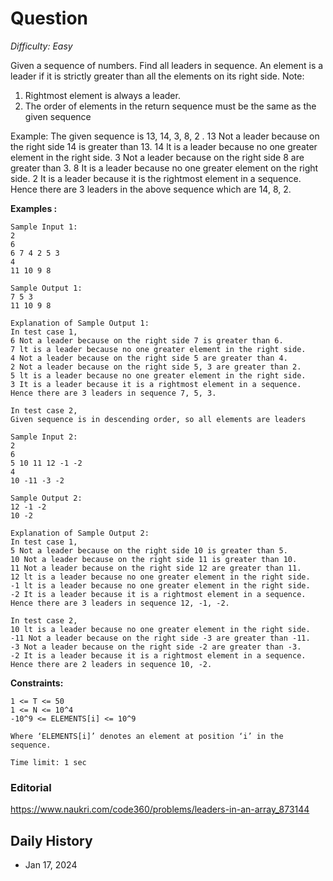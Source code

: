 # Question 

_Difficulty: Easy_

Given a sequence of numbers. Find all leaders in sequence. An element is a leader if it is strictly greater than all the elements on its right side.
Note:
1. Rightmost element is always a leader.
2. The order of elements in the return sequence must be the same as the given sequence

Example:
The given sequence is 13, 14, 3, 8, 2 .
13 Not a leader because on the right side 14 is greater than 13.
14 lt is a leader because no one greater element in the right side.
3 Not a leader because on the right side 8 are greater than 3.
8 It is a leader because no one greater element on the right side.
2 It is a leader because it is the rightmost element in a sequence.
Hence there are 3 leaders in the above sequence which are 14, 8, 2.

**Examples :**
```
Sample Input 1:
2
6
6 7 4 2 5 3
4
11 10 9 8

Sample Output 1:
7 5 3
11 10 9 8

Explanation of Sample Output 1:
In test case 1,
6 Not a leader because on the right side 7 is greater than 6.
7 lt is a leader because no one greater element in the right side.
4 Not a leader because on the right side 5 are greater than 4.
2 Not a leader because on the right side 5, 3 are greater than 2.
5 lt is a leader because no one greater element in the right side.
3 It is a leader because it is a rightmost element in a sequence.
Hence there are 3 leaders in sequence 7, 5, 3. 

In test case 2,
Given sequence is in descending order, so all elements are leaders

Sample Input 2:
2
6
5 10 11 12 -1 -2
4
10 -11 -3 -2

Sample Output 2:
12 -1 -2
10 -2

Explanation of Sample Output 2:
In test case 1,
5 Not a leader because on the right side 10 is greater than 5.
10 Not a leader because on the right side 11 is greater than 10.
11 Not a leader because on the right side 12 are greater than 11.
12 lt is a leader because no one greater element in the right side.
-1 lt is a leader because no one greater element in the right side.
-2 It is a leader because it is a rightmost element in a sequence.
Hence there are 3 leaders in sequence 12, -1, -2. 

In test case 2,
10 lt is a leader because no one greater element in the right side.
-11 Not a leader because on the right side -3 are greater than -11.
-3 Not a leader because on the right side -2 are greater than -3.
-2 It is a leader because it is a rightmost element in a sequence.
Hence there are 2 leaders in sequence 10, -2. 
```

**Constraints:**
```
1 <= T <= 50
1 <= N <= 10^4
-10^9 <= ELEMENTS[i] <= 10^9

Where ‘ELEMENTS[i]’ denotes an element at position ‘i’ in the sequence.

Time limit: 1 sec
```

### Editorial
https://www.naukri.com/code360/problems/leaders-in-an-array_873144

## Daily History
- Jan 17, 2024
